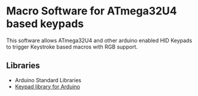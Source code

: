 # Macro Software for ATmega32U4 based keypads
This software allows ATmega32U4 and other arduino enabled HID Keypads to trigger Keystroke based macros with RGB support.
## Libraries
- Arduino Standard Libraries
- [Keypad library for Arduino](https://github.com/Chris--A/Keypad)
